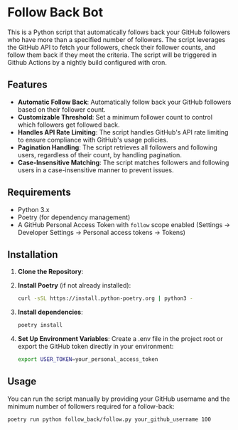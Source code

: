 # Follow Back Bot

This is a Python script that automatically follows back your GitHub followers who have more than a specified number of followers. The script leverages the GitHub API to fetch your followers, check their follower counts, and follow them back if they meet the criteria. The script will be triggered in Github Actions by a nightly build configured with cron.

## Features

- **Automatic Follow Back**: Automatically follow back your GitHub followers based on their follower count.
- **Customizable Threshold**: Set a minimum follower count to control which followers get followed back.
- **Handles API Rate Limiting**: The script handles GitHub's API rate limiting to ensure compliance with GitHub's usage policies.
- **Pagination Handling**: The script retrieves all followers and following users, regardless of their count, by handling pagination.
- **Case-Insensitive Matching**: The script matches followers and following users in a case-insensitive manner to prevent issues.

## Requirements

- Python 3.x
- Poetry (for dependency management)
- A GitHub Personal Access Token with `follow` scope enabled (Settings -> Developer Settings -> Personal access tokens -> Tokens)

## Installation

1. **Clone the Repository**:

2. **Install Poetry** (if not already installed):

   ```bash
   curl -sSL https://install.python-poetry.org | python3 -
3. **Install dependencies**:

   ```bash
   poetry install
4. **Set Up Environment Variables**:
   Create a .env file in the project root or export the GitHub token directly in your environment:

   ```bash
   export USER_TOKEN=your_personal_access_token

## Usage

You can run the script manually by providing your GitHub username and the minimum number of followers required for a follow-back:

```bash
poetry run python follow_back/follow.py your_github_username 100

